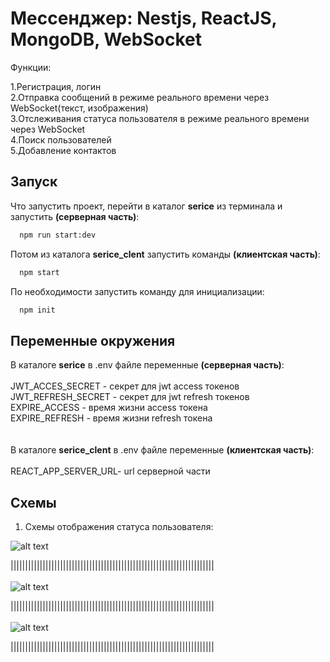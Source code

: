 
# Мессенджер: Nestjs, ReactJS, MongoDB, WebSocket

Функции:

1.Регистрация, логин <br />
2.Отправка сообщений в режиме реального времени через WebSocket(текст, изображения) <br /> 
3.Отслеживания статуса пользователя в режиме реального времени через WebSocket <br /> 
4.Поиск пользователей <br /> 
5.Добавление контактов <br />


## Запуск

Что запустить проект, перейти в каталог **serice** из терминала и запустить **(серверная часть)**:

```bash
  npm run start:dev
```
Потом из каталога **serice_clent** запустить команды **(клиентская часть)**:

```bash
  npm start
```
По необходимости запустить команду для инициализации:
```bash
  npm init
```


## Переменные окружения

В каталоге **serice** в .env файле переменные **(серверная часть)**: <br />
<br />
JWT_ACCES_SECRET - секрет для jwt access токенов <br />
JWT_REFRESH_SECRET - секрет для jwt refresh токенов <br />
EXPIRE_ACCESS - время жизни access токена <br />
EXPIRE_REFRESH - время жизни refresh токена <br />
<br />
<br />
В каталоге **serice_clent** в .env файле переменные **(клиентская часть)**: <br />
<br />
REACT_APP_SERVER_URL- url серверной части

## Схемы
1. Схемы отображения статуса пользователя:<br />

![alt text](https://thumb.cloud.mail.ru/weblink/thumb/xw1/NnQW/QS3F98wen)

||||||||||||||||||||||||||||||||||||||||||||||||||||||||||||||||||||||
<br />
<br />
![alt text](https://thumb.cloud.mail.ru/weblink/thumb/xw1/XtAW/iWHSbawin)

||||||||||||||||||||||||||||||||||||||||||||||||||||||||||||||||||||||
<br />
<br />
![alt text](https://thumb.cloud.mail.ru/weblink/thumb/xw1/iMsF/NUMAuAdva)

||||||||||||||||||||||||||||||||||||||||||||||||||||||||||||||||||||||
<br /><br />
